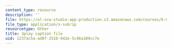 ```yaml
---
content_type: resource
description: ''
file: https://ol-ocw-studio-app-production.s3.amazonaws.com/courses/6-042j-mathematics-for-computer-science-spring-2015/1237ac5aad0f251b942e5c46a109cc7e_ZUZ8VbX1YNQ.srt
file_type: application/x-subrip
resourcetype: Other
title: 3play caption file
uid: 1237ac5a-ad0f-251b-942e-5c46a109cc7e
---
```

